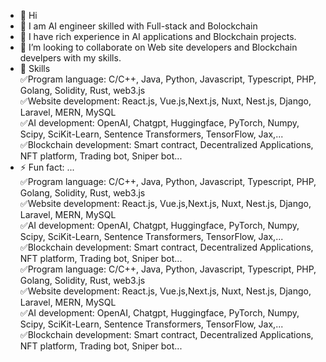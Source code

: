 - 👋 Hi
- 👀 I am AI engineer skilled with Full-stack and Bolockchain</br>
- 🌱 I have rich experience in AI applications and Blockchain projects.</br>
- 💞️ I’m looking to collaborate on Web site developers and Blockchain develpers with my skills.</br>
- 🌈 Skills</br>
  ✅Program language: C/C++, Java, Python, Javascript, Typescript, PHP, Golang, Solidity, Rust, web3.js</br>
  ✅Website development: React.js, Vue.js,Next.js, Nuxt, Nest.js, Django, Laravel, MERN, MySQL</br>
  ✅AI development: OpenAI, Chatgpt, Huggingface, PyTorch, Numpy, Scipy, SciKit-Learn, Sentence Transformers, TensorFlow, Jax,...</br>
  ✅Blockchain development: Smart contract, Decentralized Applications, NFT platform, Trading bot, Sniper bot... </br>
- ⚡ Fun fact: ...</br>
✅Program language: C/C++, Java, Python, Javascript, Typescript, PHP, Golang, Solidity, Rust, web3.js</br>
  ✅Website development: React.js, Vue.js,Next.js, Nuxt, Nest.js, Django, Laravel, MERN, MySQL</br>
  ✅AI development: OpenAI, Chatgpt, Huggingface, PyTorch, Numpy, Scipy, SciKit-Learn, Sentence Transformers, TensorFlow, Jax,...</br>
  ✅Blockchain development: Smart contract, Decentralized Applications, NFT platform, Trading bot, Sniper bot... </br>
  ✅Program language: C/C++, Java, Python, Javascript, Typescript, PHP, Golang, Solidity, Rust, web3.js</br>
  ✅Website development: React.js, Vue.js,Next.js, Nuxt, Nest.js, Django, Laravel, MERN, MySQL</br>
  ✅AI development: OpenAI, Chatgpt, Huggingface, PyTorch, Numpy, Scipy, SciKit-Learn, Sentence Transformers, TensorFlow, Jax,...</br>
  ✅Blockchain development: Smart contract, Decentralized Applications, NFT platform, Trading bot, Sniper bot... </br>
